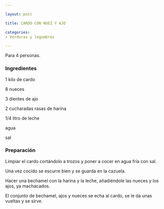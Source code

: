 ```yaml
---

layout: post

title: CARDO CON NUEZ Y AJO

categories:
- Verduras y legumbres

---
```


Para 4 personas.

<h3>Ingredientes</h3>

1 kilo de cardo

8 nueces

3 dientes de ajo

2 cucharadas rasas de harina

1/4 litro de leche

agua

sal

<h3>Preparación</h3>

Limpiar el cardo cortándolo a trozos y poner a cocer en agua fría con sal.

Una vez cocido se escurre bien y se guarda en la cazuela.

Hacer una bechamel con la harina y la leche, añadiéndole las nueces y los ajos, ya machacados.

El conjunto de bechamel, ajos y nueces se echa al cardo, se le da unas vueltas y se sirve.

